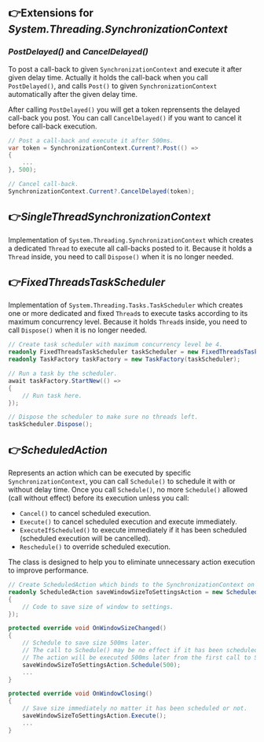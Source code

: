 ## 👉Extensions for *System.Threading.SynchronizationContext*
### *PostDelayed()* and *CancelDelayed()*
To post a call-back to given ```SynchronizationContext``` and execute it after given delay time. Actually it holds the call-back when you call ```PostDelayed()```, and calls ```Post()``` to given ```SynchronizationContext``` automatically after the given delay time. 

After calling ```PostDelayed()``` you will get a token reprensents the delayed call-back you post. You can call ```CancelDelayed()``` if you want to cancel it before call-back execution.

```c#
// Post a call-back and execute it after 500ms.
var token = SynchronizationContext.Current?.Post(() =>
{
    ...
}, 500);

// Cancel call-back.
SynchronizationContext.Current?.CancelDelayed(token);
```

## 👉*SingleThreadSynchronizationContext*
Implementation of ```System.Threading.SynchronizationContext``` which creates a dedicated ```Thread``` to execute all call-backs posted to it. Because it holds a ```Thread``` inside, you need to call ```Dispose()``` when it is no longer needed.

## 👉*FixedThreadsTaskScheduler*
Implementation of ```System.Threading.Tasks.TaskScheduler``` which creates one or more dedicated and fixed ```Thread```s to execute tasks according to its maximum concurrency level. Because it holds ```Thread```s inside, you need to call ```Dispose()``` when it is no longer needed.

```c#
// Create task scheduler with maximum concurrency level be 4.
readonly FixedThreadsTaskScheduler taskScheduler = new FixedThreadsTaskScheduler(4);
readonly TaskFactory taskFactory = new TaskFactory(taskScheduler);

// Run a task by the scheduler.
await taskFactory.StartNew(() =>
{
    // Run task here.
});

// Dispose the scheduler to make sure no threads left.
taskScheduler.Dispose();
```

## 👉*ScheduledAction*
Represents an action which can be executed by specific ```SynchronizationContext```, you can call ```Schedule()``` to schedule it with or without delay time. Once you call ```Schedule()```, no more ```Schedule()``` allowed (call without effect) before its execution unless you call:

* ```Cancel()``` to cancel scheduled execution.
* ```Execute()``` to cancel scheduled execution and execute immediately.
* ```ExecuteIfScheduled()``` to execute immediately if it has been scheduled (scheduled execution will be cancelled).
* ```Reschedule()``` to override scheduled execution.

The class is designed to help you to eliminate unnecessary action execution to improve performance.

```c#
// Create ScheduledAction which binds to the SynchronizationContext on current thread.
readonly ScheduledAction saveWindowSizeToSettingsAction = new ScheduledAction(() =>
{
    // Code to save size of window to settings.
});

protected override void OnWindowSizeChanged()
{
    // Schedule to save size 500ms later.
    // The call to Schedule() may be no effect if it has been scheduled but not executed yet.
    // The action will be executed 500ms later from the first call to Schedule().
    saveWindowSizeToSettingsAction.Schedule(500);
    ...
}

protected override void OnWindowClosing()
{
    // Save size immediately no matter it has been scheduled or not.
    saveWindowSizeToSettingsAction.Execute();
    ...
}
```
